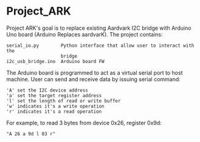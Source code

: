 # Project_ARK
Project ARK's goal is to replace existing Aardvark I2C bridge with Arduino Uno
board (Arduino Replaces aardvarK).  The project contains:

	serial_io.py		Python interface that allow user to interact with the 
						bridge
	i2c_usb_bridge.ino	Arduino board FW
	
The Arduino board is programmed to act as a virtual serial port to host machine.
User can send and receive data by issuing serial command:

	'A' set the I2C device address
	'a' set the target register address
	'l' set the length of read or write buffer
	'w' indicates it's a write operation
	'r' indicates it's a read operation
	
For example, to read 3 bytes from device 0x26, register 0x9d:

	"A 26 a 9d l 03 r"

